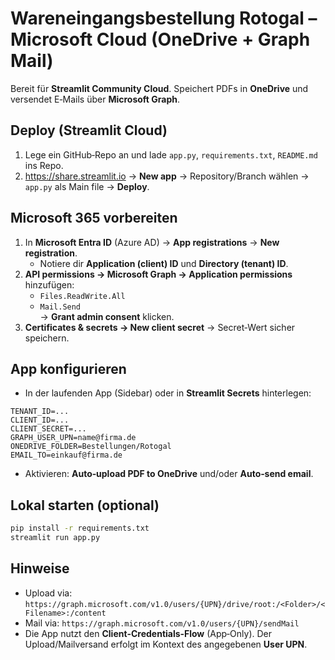 
# Wareneingangsbestellung Rotogal – Microsoft Cloud (OneDrive + Graph Mail)

Bereit für **Streamlit Community Cloud**. Speichert PDFs in **OneDrive** und versendet E‑Mails über **Microsoft Graph**.

## Deploy (Streamlit Cloud)
1. Lege ein GitHub‑Repo an und lade `app.py`, `requirements.txt`, `README.md` ins Repo.
2. https://share.streamlit.io → **New app** → Repository/Branch wählen → `app.py` als Main file → **Deploy**.

## Microsoft 365 vorbereiten
1) In **Microsoft Entra ID** (Azure AD) → **App registrations** → **New registration**.  
   - Notiere dir **Application (client) ID** und **Directory (tenant) ID**.
2) **API permissions → Microsoft Graph → Application permissions** hinzufügen:  
   - `Files.ReadWrite.All`  
   - `Mail.Send`  
   → **Grant admin consent** klicken.
3) **Certificates & secrets → New client secret** → Secret‑Wert sicher speichern.

## App konfigurieren
- In der laufenden App (Sidebar) oder in **Streamlit Secrets** hinterlegen:
```
TENANT_ID=...
CLIENT_ID=...
CLIENT_SECRET=...
GRAPH_USER_UPN=name@firma.de
ONEDRIVE_FOLDER=Bestellungen/Rotogal
EMAIL_TO=einkauf@firma.de
```
- Aktivieren: **Auto‑upload PDF to OneDrive** und/oder **Auto‑send email**.

## Lokal starten (optional)
```bash
pip install -r requirements.txt
streamlit run app.py
```

## Hinweise
- Upload via: `https://graph.microsoft.com/v1.0/users/{UPN}/drive/root:/<Folder>/<Filename>:/content`
- Mail via: `https://graph.microsoft.com/v1.0/users/{UPN}/sendMail`
- Die App nutzt den **Client‑Credentials‑Flow** (App‑Only). Der Upload/Mailversand erfolgt im Kontext des angegebenen **User UPN**.
